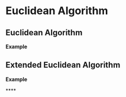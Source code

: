 # Euclidean Algorithm

## Euclidean Algorithm

**Example**

## Extended Euclidean Algorithm

**Example**

\*\*\*\*

